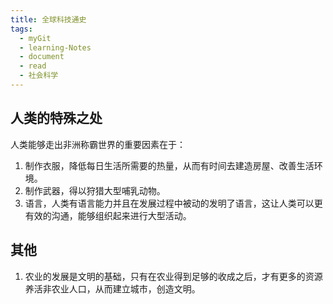 ```yaml
---
title: 全球科技通史
tags:
  - myGit
  - learning-Notes
  - document
  - read
  - 社会科学
---
```


## 人类的特殊之处

人类能够走出非洲称霸世界的重要因素在于：
1. 制作衣服，降低每日生活所需要的热量，从而有时间去建造房屋、改善生活环境。
2. 制作武器，得以狩猎大型哺乳动物。
3. 语言，人类有语言能力并且在发展过程中被动的发明了语言，这让人类可以更有效的沟通，能够组织起来进行大型活动。

## 其他

1. 农业的发展是文明的基础，只有在农业得到足够的收成之后，才有更多的资源养活非农业人口，从而建立城市，创造文明。